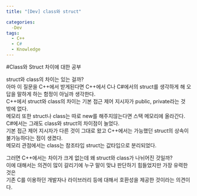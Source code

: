 ```yaml
---
title: "[Dev] class와 struct"

categories:
  -Dev
tags:
  - C++
  - C#
  - Knowledge
---
```


#Class와 Struct 차이에 대한 공부   
 
 struct와 class의 차이는 있는 걸까?   
아마 이 질문을 C++에서 받게된다면 C++에서 C나 C#에서의 struct를 생각하게 해 오답을 말하게 하는 함정이 아닐까 생각한다.   
C++에서 struct와 class의 차이는 기본 접근 제어 지시자가 public, private라는 것 밖에 없다.   
메모리 또한 struct나 class는 따로 new를 해주지않는다면 스택 메모리에 올라간다.   
C#에서는 그래도 class와 struct의 차이점이 늘었다.  
기본 접근 제어 지시자가 다른 것이 그대로 왔고 C++에서는 가능했던 struct의 상속이 불가능하다는 점이 생겼다.   
메모리 관점에서는 class는 참조타입 struct는 값타입으로 분리되었다.      

그러면 C++에서는 차이가 크게 없는데 왜 struct와 class가 나뉘어진 것일까?   
이에 대해서는 의견이 많이 갈리기에 누구 말이 맞냐 판단하기 힘들었지만 가장 유력한 것은   
기존 C를 이용하던 개발자나 라이브러리 등에 대해서 호환성을 제공한 것이라는 의견이다.   